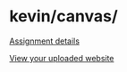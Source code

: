 # kevin/canvas/

[Assignment details](/homework/canvas)

[View your uploaded website](http://cfc2017.mpaulweeks.com/students/kevin/canvas/)

